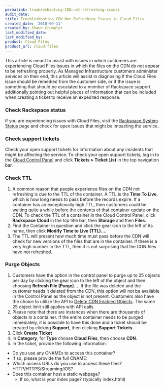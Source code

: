 ```yaml
---
permalink: troubleshooting-CDN-not-refreshing-issues
audit_date:
title: Troubleshooting CDN Not Refreshing Issues in Cloud Files
created_date: '2018-09-11'
created_by: Shaun Crumpler
last_modified_date: 
last_modified_by: 
product: Cloud Files    
product_url: cloud-files
---
```


This article is meant to assist with issues in which customers are experiencing Cloud Files issues in which the files on the CDN do not appear to be refreshing properly.
As Managed Infrastructure customers administer services on their end, this article will assist in diagnosing if the Cloud Files issue should be remedied from the customer side, or if the issue is something that should be escalated to a member of Rackspace support, additionally pointing out helpful pieces of information that can be included when creating a ticket to receive an expedited response.

### Check Rackspace status

If you are experiencing issues with Cloud Files, visit the [Rackspace System Status](https://rackspace.service-now.com/system_status/) page and check for open issues that might be impacting the service.


### Check support tickets

Check your open support tickets for information about any incidents that might be affecting the service. To check
your open support tickets, log in to the [Cloud Control Panel](https://mycloud.rackspace.com/) and click 
**Tickets > Ticket List** in the top navigation bar.

### Check TTL

1. A common reason that people experience files on the CDN not refreshing is due to the TTL of the container. A TTL is the **Time To Live**, which is how long needs to pass before the records expire. If a container has an exceptionally high TTL, then customers could be waiting quite a while before the contents of that container update on the CDN. To check the TTL of a container in the Cloud Control Panel, click **Rackspace Cloud** in the top title bar, then **Storage** and then **Files**.
2. Find the Container in question and click the gear icon to the left of its name, then click **Modify Time to Live (TTL)…**.
3. The TTL will present how much time must pass before the CDN will check for new versions of the files that are in the container. If there is a very high number in the TTL, then it is not surprising that the CDN files have not refreshed.

### Purge Objects

1. Customers have the option in the control panel to purge up to 25 objects per day by clicking the gear icon to the left of the object and then choosing **Refresh File (Purge)…**.
If the file was deleted and the customer needs it deleted from the CDN, this option will not be available in the Control Panel as the object is not present. Customers also have the choice to utilize the API to [Delete CDN Enabled Objects](https://developer.rackspace.com/docs/cloud-files/v1/cdn-api-reference/cdn-object-services-operations/#delete-cdn-enabled-object). The same 25 object limit still applies with API calls.
2. Please note that there are instances when there are thousands of objects in a container.  If the entire container needs to be purged immediately, it is possible to have this done and a ticket should be created by clicking **Support**, then clicking **Support Tickets**.
3. Click **Create Ticket**
4. In **Category**, for **Type** choose **Cloud Files**, then choose **CDN**.
5. In the ticket, provide the following information:
  * Do you use any CNAMEs to access this container?
  * If so, please provide the full CNAME:
  * Which access URLs do you use to access these files? HTTP/HTTPS/Streaming/iOS?
  * Does this container host a static webpage?
    * If so, what is your index page? (typically index.html)
